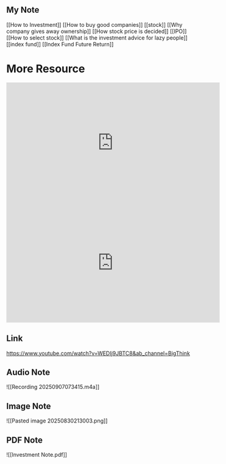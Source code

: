 
## My Note
[[How to Investment]]
[[How to buy good companies]]
[[stock]]
[[Why company gives away ownership]]
[[How stock price is decided]]
[[IPO]]
[[How to select stock]]
[[What is the investment advice for lazy people]]
[[index fund]]
[[Index Fund Future Return]]

# More Resource

<iframe width="560" height="315" src="https://www.youtube.com/embed/fK2ZYKi7tBE?si=6t5SY3YL1PSpxZoq" title="YouTube video player" frameborder="0" allow="accelerometer; autoplay; clipboard-write; encrypted-media; gyroscope; picture-in-picture; web-share" referrerpolicy="strict-origin-when-cross-origin" allowfullscreen></iframe>
<iframe width="560" height="315" src="https://www.youtube.com/embed/cJKBa8CjD9c?si=JwGIcsJ8DJyCYuen" title="YouTube video player" frameborder="0" allow="accelerometer; autoplay; clipboard-write; encrypted-media; gyroscope; picture-in-picture; web-share" referrerpolicy="strict-origin-when-cross-origin" allowfullscreen></iframe>



## Link
https://www.youtube.com/watch?v=WEDIj9JBTC8&ab_channel=BigThink


## Audio Note

![[Recording 20250907073415.m4a]]

## Image Note

![[Pasted image 20250830213003.png]]


## PDF Note

![[Investment Note.pdf]]